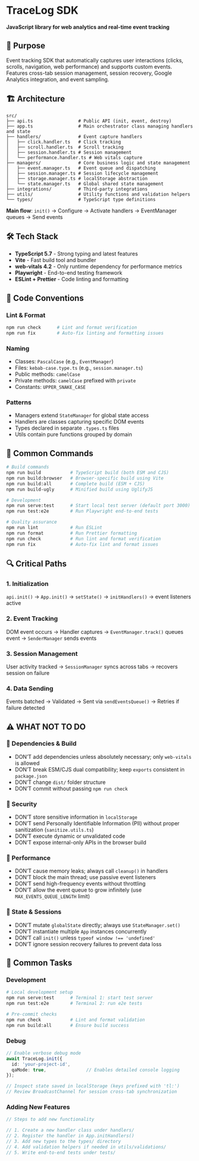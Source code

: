 # TraceLog SDK

**JavaScript library for web analytics and real-time event tracking**

## 🎯 Purpose

Event tracking SDK that automatically captures user interactions (clicks, scrolls, navigation, web performance) and supports custom events. Features cross-tab session management, session recovery, Google Analytics integration, and event sampling.

## 🏗️ Architecture

```
src/
├── api.ts                 # Public API (init, event, destroy)
├── app.ts                 # Main orchestrator class managing handlers and state
├── handlers/              # Event capture handlers
│   ├── click.handler.ts   # Click tracking
│   ├── scroll.handler.ts  # Scroll tracking
│   ├── session.handler.ts # Session management
│   └── performance.handler.ts # Web vitals capture
├── managers/              # Core business logic and state management
│   ├── event.manager.ts   # Event queue and dispatching
│   ├── session.manager.ts # Session lifecycle management
│   ├── storage.manager.ts # localStorage abstraction
│   └── state.manager.ts   # Global shared state management
├── integrations/          # Third-party integrations
├── utils/                 # Utility functions and validation helpers
└── types/                 # TypeScript type definitions
```

**Main flow**: `init()` → Configure → Activate handlers → EventManager queues → Send events

## 🛠️ Tech Stack

- **TypeScript 5.7** - Strong typing and latest features
- **Vite** - Fast build tool and bundler
- **web-vitals 4.2** - Only runtime dependency for performance metrics
- **Playwright** - End-to-end testing framework
- **ESLint + Prettier** - Code linting and formatting


## 📝 Code Conventions

### Lint \& Format

```bash
npm run check      # Lint and format verification
npm run fix        # Auto-fix linting and formatting issues
```


### Naming

- Classes: `PascalCase` (e.g., `EventManager`)
- Files: `kebab-case.type.ts` (e.g., `session.manager.ts`)
- Public methods: `camelCase`
- Private methods: `camelCase` prefixed with `private`
- Constants: `UPPER_SNAKE_CASE`


### Patterns

- Managers extend `StateManager` for global state access
- Handlers are classes capturing specific DOM events
- Types declared in separate `.types.ts` files
- Utils contain pure functions grouped by domain


## 🚀 Common Commands

```bash
# Build commands
npm run build           # TypeScript build (both ESM and CJS)
npm run build:browser   # Browser-specific build using Vite
npm run build:all       # Complete build (ESM + CJS)
npm run build-ugly      # Minified build using UglifyJS

# Development
npm run serve:test      # Start local test server (default port 3000)
npm run test:e2e        # Run Playwright end-to-end tests

# Quality assurance
npm run lint            # Run ESLint
npm run format          # Run Prettier formatting
npm run check           # Run lint and format verification
npm run fix             # Auto-fix lint and format issues
```


## 🔍 Critical Paths

### 1. Initialization

`api.init()` → `App.init()` → `setState()` → `initHandlers()` → event listeners active

### 2. Event Tracking

DOM event occurs → Handler captures → `EventManager.track()` queues event → `SenderManager` sends events

### 3. Session Management

User activity tracked → `SessionManager` syncs across tabs → recovers session on failure

### 4. Data Sending

Events batched → Validated → Sent via `sendEventsQueue()` → Retries if failure detected

## ⚠️ WHAT NOT TO DO

### 🚫 Dependencies \& Build

- DON’T add dependencies unless absolutely necessary; only `web-vitals` is allowed
- DON’T break ESM/CJS dual compatibility; keep `exports` consistent in `package.json`
- DON’T change `dist/` folder structure
- DON’T commit without passing `npm run check`


### 🚫 Security

- DON’T store sensitive information in `localStorage`
- DON’T send Personally Identifiable Information (PII) without proper sanitization (`sanitize.utils.ts`)
- DON’T execute dynamic or unvalidated code
- DON’T expose internal-only APIs in the browser build


### 🚫 Performance

- DON’T cause memory leaks; always call `cleanup()` in handlers
- DON’T block the main thread; use passive event listeners
- DON’T send high-frequency events without throttling
- DON’T allow the event queue to grow infinitely (use `MAX_EVENTS_QUEUE_LENGTH` limit)


### 🚫 State \& Sessions

- DON’T mutate `globalState` directly; always use `StateManager.set()`
- DON’T instantiate multiple `App` instances concurrently
- DON’T call `init()` unless `typeof window !== 'undefined'`
- DON’T ignore session recovery failures to prevent data loss


## 🎯 Common Tasks

### Development

```bash
# Local development setup
npm run serve:test      # Terminal 1: start test server
npm run test:e2e        # Terminal 2: run e2e tests

# Pre-commit checks
npm run check           # Lint and format validation
npm run build:all       # Ensure build success
```


### Debug

```typescript
// Enable verbose debug mode
await TraceLog.init({
  id: 'your-project-id',
  qaMode: true,               // Enables detailed console logging
});

// Inspect state saved in localStorage (keys prefixed with 'tl:')
// Review BroadcastChannel for session cross-tab synchronization
```


### Adding New Features

```typescript
// Steps to add new functionality

// 1. Create a new handler class under handlers/
// 2. Register the handler in App.initHandlers()
// 3. Add new types to the types/ directory
// 4. Add validation helpers if needed in utils/validations/
// 5. Write end-to-end tests under tests/
```
